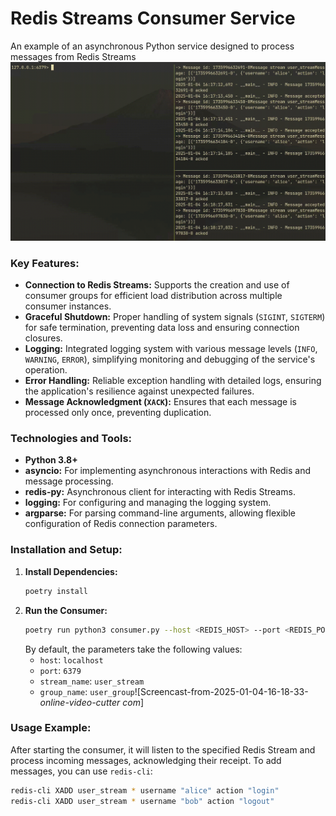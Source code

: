 # Redis Streams Consumer Service
An example of an asynchronous Python service designed to process messages from Redis Streams
![Exmaple:](images/example.gif)

### **Key Features:**
- **Connection to Redis Streams:** Supports the creation and use of consumer groups for efficient load distribution across multiple consumer instances.
- **Graceful Shutdown:** Proper handling of system signals (`SIGINT`, `SIGTERM`) for safe termination, preventing data loss and ensuring connection closures.
- **Logging:** Integrated logging system with various message levels (`INFO`, `WARNING`, `ERROR`), simplifying monitoring and debugging of the service's operation.
- **Error Handling:** Reliable exception handling with detailed logs, ensuring the application's resilience against unexpected failures.
- **Message Acknowledgment (`XACK`):** Ensures that each message is processed only once, preventing duplication.

### **Technologies and Tools:**
- **Python 3.8+**
- **asyncio:** For implementing asynchronous interactions with Redis and message processing.
- **redis-py:** Asynchronous client for interacting with Redis Streams.
- **logging:** For configuring and managing the logging system.
- **argparse:** For parsing command-line arguments, allowing flexible configuration of Redis connection parameters.

### **Installation and Setup:**
1. **Install Dependencies:**
    ```bash
    poetry install
    ```
2. **Run the Consumer:**
    ```bash
    poetry run python3 consumer.py --host <REDIS_HOST> --port <REDIS_PORT> --stream_name <STREAM_NAME> --group_name <GROUP_NAME>
    ```
    By default, the parameters take the following values:
    - `host`: `localhost`
    - `port`: `6379`
    - `stream_name`: `user_stream`
    - `group_name`: `user_group`![Screencast-from-2025-01-04-16-18-33-_online-video-cutter com_]


### **Usage Example:**
After starting the consumer, it will listen to the specified Redis Stream and process incoming messages, acknowledging their receipt. To add messages, you can use `redis-cli`:
```bash
redis-cli XADD user_stream * username "alice" action "login"
redis-cli XADD user_stream * username "bob" action "logout"
```
